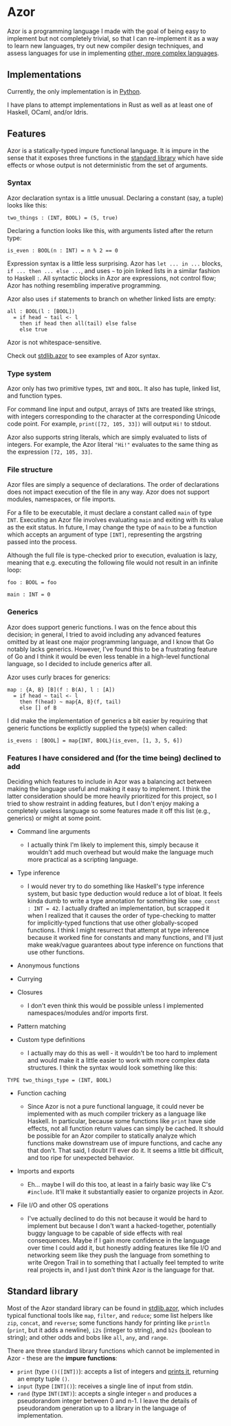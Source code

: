 # Azor

Azor is a programming language I made with the goal of being easy to implement but not completely trivial,
so that I can re-implement it as a way to learn new languages, try out new compiler design techniques, and
assess languages for use in implementing [other, more complex languages](https://www.github.com/cstuartroe/teko).

## Implementations

Currently, the only implementation is in [Python](https://github.com/cstuartroe/py-azor).

I have plans to attempt implementations in Rust as well as at least one of Haskell, OCaml, and/or Idris.

## Features

Azor is a statically-typed impure functional language. It is impure in the sense that it exposes three functions 
in the [standard library](#standard-library) which have side effects or whose output is not deterministic from the
set of arguments.

### Syntax

Azor declaration syntax is a little unusual. Declaring a constant (say, a tuple) looks like this:

```
two_things : (INT, BOOL) = (5, true)
```

Declaring a function looks like this, with arguments listed after the return type:

```
is_even : BOOL(n : INT) = n % 2 == 0
```

Expression syntax is a little less surprising. Azor has `let ... in ...` blocks, `if ... then ... else ...`, and uses `~` to join linked lists
in a similar fashion to Haskell `:`. All syntactic blocks in Azor are expressions, not control flow; Azor has nothing resembling imperative
programming.

Azor also uses `if` statements to branch on whether linked lists are empty:

```
all : BOOL(l : [BOOL])
  = if head ~ tail <- l
    then if head then all(tail) else false
    else true
```

Azor is not whitespace-sensitive. 

Check out [stdlib.azor](stdlib.azor) to see examples of Azor syntax.

### Type system

Azor only has two primitive types, `INT` and `BOOL`. It also has tuple, linked list, and function types.

For command line input and output, arrays of `INT`s are treated like strings, with integers corresponding to the character at the corresponding
Unicode code point. For example, `print([72, 105, 33])` will output `Hi!` to stdout.

Azor also supports string literals, which are simply evaluated to lists of integers. For example, the Azor literal `"Hi!"` evaluates to the
same thing as the expression `[72, 105, 33]`.

### File structure

Azor files are simply a sequence of declarations. The order of declarations does not impact execution of the file in any way. 
Azor does not support modules, namespaces, or file imports.

For a file to be executable, it must declare a constant called `main` of type `INT`. Executing an Azor file involves evaluating `main` and
exiting with its value as the exit status. In future, I may change the type of `main` to be a function which accepts an argument of type
`[INT]`, representing the argstring passed into the process.

Although the full file is type-checked prior to execution, evaluation is lazy, meaning that e.g. executing the following file would not
result in an infinite loop:

```
foo : BOOL = foo

main : INT = 0
```

### Generics

Azor does support generic functions. I was on the fence about this decision; in general, I tried to avoid including any advanced features
omitted by at least one major programming language, and I know that Go notably lacks generics. However, I've found this to be a frustrating
feature of Go and I think it would be even less tenable in a high-level functional language, so I decided to include generics after all.

Azor uses curly braces for generics:

```
map : {A, B} [B](f : B(A), l : [A])
  = if head ~ tail <- l
    then f(head) ~ map{A, B}(f, tail)
    else [] of B
```

I did make the implementation of generics a bit easier by requiring that generic functions be explictly supplied the type(s) when called:

```
is_evens : [BOOL] = map{INT, BOOL}(is_even, [1, 3, 5, 6])
```

### Features I have considered and (for the time being) declined to add

Deciding which features to include in Azor was a balancing act between making the language useful and making it easy to implement. 
I think the latter consideration should be more heavily prioritized for this project, so I tried to show restraint in adding features,
but I don't enjoy making a completely useless language so some features made it off this list (e.g., generics) or might at some point.

* Command line arguments
  * I actually think I'm likely to implement this, simply because it wouldn't add much overhead but would make the language
    much more practical as a scripting language.

* Type inference
  * I would never try to do something like Haskell's type inference system, but basic type deduction would reduce a lot of bloat.
    It feels kinda dumb to write a type annotation for something like `some_const : INT = 42`. I actually drafted an implementation,
    but scrapped it when I realized that it causes the order of type-checking to matter for implicitly-typed functions that use other
    globally-scoped functions. I think I might resurrect that attempt at type inference because it worked fine for constants and many
    functions, and I'll just make weak/vague guarantees about type inference on functions that use other functions.

* Anonymous functions

* Currying

* Closures
  * I don't even think this would be possible unless I implemented namespaces/modules and/or imports first.

* Pattern matching

* Custom type definitions
  * I actually may do this as well - it wouldn't be too hard to implement and would make it a little easier to work with more complex
    data structures. I think the syntax would look something like this:

```
TYPE two_things_type = (INT, BOOL)
```

* Function caching
  * Since Azor is not a pure functional language, it could never be implemented with as much compiler trickery as a language like Haskell. In
    particular, because some functions like `print` have side effects, not all function return values can simply be cached. It should be 
    possible for an Azor compiler to statically analyze which functions make downstream use of impure functions, and cache any that don't. That
    said, I doubt I'll ever do it. It seems a little bit difficult, and too ripe for unexpected behavior.

* Imports and exports
  * Eh... maybe I will do this too, at least in a fairly basic way like C's `#include`. It'll make it substantially easier to organize projects
    in Azor.

* File I/O and other OS operations
  * I've actually declined to do this not because it would be hard to implement but because I don't want a hacked-together, potentially
    buggy language to be capable of side effects with real consequences. Maybe if I gain more confidence in the language over time I could
    add it, but honestly adding features like file I/O and networking seem like they push the language from something to write Oregon Trail
    in to something that I actually feel tempted to write real projects in, and I just don't think Azor is the language for that.


## Standard library

Most of the Azor standard library can be found in [stdlib.azor](stdlib.azor), which includes typical functional tools like `map`, `filter`,
and `reduce`; some list helpers like `zip`, `concat`, and `reverse`; some functions handy for printing like `println` (`print`, but it adds a newline),
`i2s` (integer to string), and `b2s` (boolean to string); and other odds and bobs like `all`, `any`, and `range`.

There are three standard library functions which cannot be implemented in Azor - these are the **impure functions**:

* `print` (type `()([INT])`): accepts a list of integers and [prints it](#type-system), returning an empty tuple `()`.
* `input` (type `[INT]()`): receives a single line of input from stdin.
* `rand` (type `INT(INT)`): accepts a single integer `n` and produces a pseudorandom integer between 0 and n-1. I leave the details of
  pseudorandom generation up to a library in the language of implementation.
